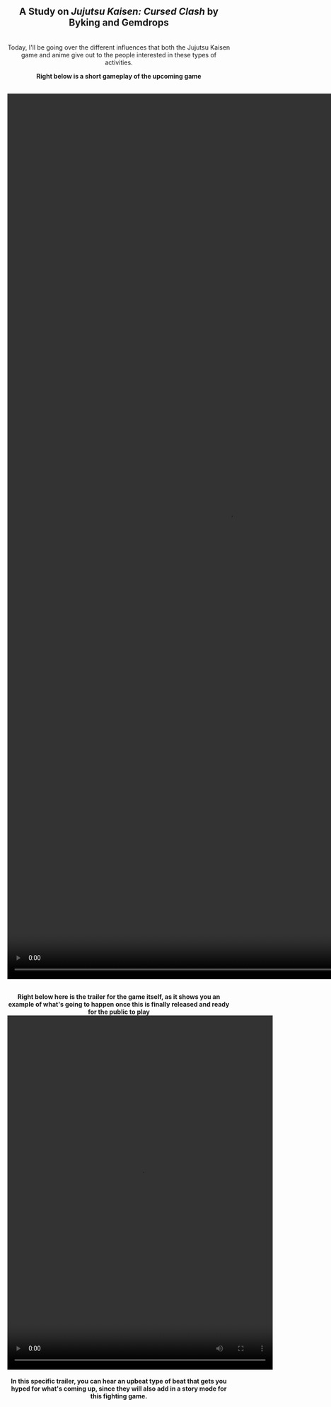<html>
<head></head>
<body>
  <center>
    <h2>A Study on <i>Jujutsu Kaisen: Cursed Clash</i> by Byking and Gemdrops </h2>
  <br>Today, I'll be going over the different influences that both the Jujutsu Kaisen game and anime give out to the people interested in these types of activities.
  <p align="center">
  <b>Right below is a short gameplay of the upcoming game
  <p align="center">
  <br><video width="1000" height="2000" controls>
  <source src="JJK2.mp4" type="video/mp4">
  <source src="movie.ogg" type="video/ogg">
    </video></br>
  <p align="center">
    <br>Right below here is the trailer for the game itself, as it shows you an example of what's going to happen once this is finally released and ready for the public to play
<br><video width="600" height="800" controls>
  <source src="JJK.mp4" type="video/mp4">
  <source src="movie.ogg" type="video/ogg">
  </video></br>
  <br>In this specific trailer, you can hear an upbeat type of beat that gets you hyped for what's coming up, since they will also add in a story mode for this fighting game.
